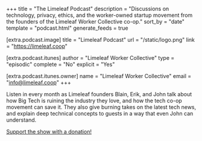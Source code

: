 +++
title = "The Limeleaf Podcast"
description = "Discussions on technology, privacy, ethics, and the worker-owned startup movement from the founders of the Limeleaf Worker Collective co-op."
sort_by = "date"
template = "podcast.html"
generate_feeds = true

[extra.podcast.image]
title = "Limeleaf Podcast"
url = "/static/logo.png"
link = "https://limeleaf.coop"

[extra.podcast.itunes]
author = "Limeleaf Worker Collective"
type = "episodic"
complete = "No"
explicit = "Yes"

[extra.podcast.itunes.owner]
name = "Limeleaf Worker Collective"
email = "info@limeleaf.coop"
+++

Listen in every month as Limeleaf founders Blain, Erik, and John talk about how Big Tech is ruining the industry they love, and how the tech co-op movement can save it. They also give burning takes on the latest tech news, and explain deep technical concepts to guests in a way that even John can understand.

[Support the show with a donation!](https://opencollective.com/limeleaf)